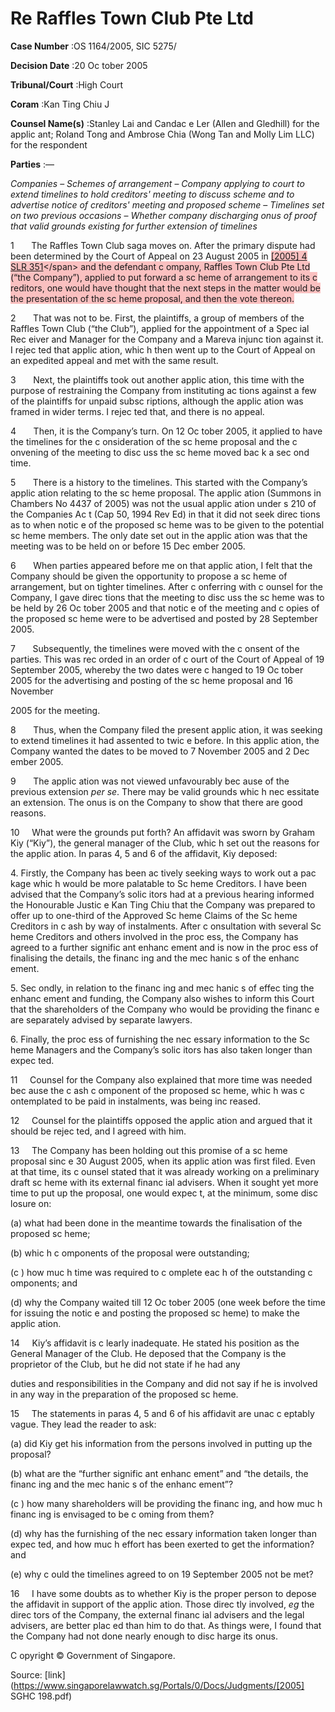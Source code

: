 # Re Raffles Town Club Pte Ltd 



**Case Number** :OS 1164/2005, SIC 5275/ 

**Decision Date** :20 Oc tober 2005 

**Tribunal/Court** :High Court 

**Coram** :Kan Ting Chiu J 

**Counsel Name(s)** :Stanley Lai and Candac e Ler (Allen and Gledhill) for the applic ant; Roland Tong and Ambrose Chia (Wong Tan and Molly Lim LLC) for the respondent 

**Parties** :— 

_Companies_ – _Schemes of arrangement_ – _Company applying to court to extend timelines to hold creditors' meeting to discuss scheme and to advertise notice of creditors' meeting and proposed scheme_ – _Timelines set on two previous occasions_ – _Whether company discharging onus of proof that valid grounds existing for further extension of timelines_ 

1       The Raffles Town Club saga moves on. After the primary dispute had been determined by the Court of Appeal on 23 August 2005 in <span style="background-color: #FAC0C0" class="citation">[[2005] 4 SLR 351]("https://www.open.gov.sg")</span> and the defendant c ompany, Raffles Town Club Pte Ltd (“the Company”), applied to put forward a sc heme of arrangement to its c reditors, one would have thought that the next steps in the matter would be the presentation of the sc heme proposal, and then the vote thereon. 

2       That was not to be. First, the plaintiffs, a group of members of the Raffles Town Club (“the Club”), applied for the appointment of a Spec ial Rec eiver and Manager for the Company and a Mareva injunc tion against it. I rejec ted that applic ation, whic h then went up to the Court of Appeal on an expedited appeal and met with the same result. 

3       Next, the plaintiffs took out another applic ation, this time with the purpose of restraining the Company from instituting ac tions against a few of the plaintiffs for unpaid subsc riptions, although the applic ation was framed in wider terms. I rejec ted that, and there is no appeal. 

4       Then, it is the Company’s turn. On 12 Oc tober 2005, it applied to have the timelines for the c onsideration of the sc heme proposal and the c onvening of the meeting to disc uss the sc heme moved bac k a sec ond time. 

5       There is a history to the timelines. This started with the Company’s applic ation relating to the sc heme proposal. The applic ation (Summons in Chambers No 4437 of 2005) was not the usual applic ation under s 210 of the Companies Ac t (Cap 50, 1994 Rev Ed) in that it did not seek direc tions as to when notic e of the proposed sc heme was to be given to the potential sc heme members. The only date set out in the applic ation was that the meeting was to be held on or before 15 Dec ember 2005. 

6       When parties appeared before me on that applic ation, I felt that the Company should be given the opportunity to propose a sc heme of arrangement, but on tighter timelines. After c onferring with c ounsel for the Company, I gave direc tions that the meeting to disc uss the sc heme was to be held by 26 Oc tober 2005 and that notic e of the meeting and c opies of the proposed sc heme were to be advertised and posted by 28 September 2005. 

7       Subsequently, the timelines were moved with the c onsent of the parties. This was rec orded in an order of c ourt of the Court of Appeal of 19 September 2005, whereby the two dates were c hanged to 19 Oc tober 2005 for the advertising and posting of the sc heme proposal and 16 November 


2005 for the meeting. 

8       Thus, when the Company filed the present applic ation, it was seeking to extend timelines it had assented to twic e before. In this applic ation, the Company wanted the dates to be moved to 7 November 2005 and 2 Dec ember 2005. 

9       The applic ation was not viewed unfavourably bec ause of the previous extension _per se_. There may be valid grounds whic h nec essitate an extension. The onus is on the Company to show that there are good reasons. 

10     What were the grounds put forth? An affidavit was sworn by Graham Kiy (“Kiy”), the general manager of the Club, whic h set out the reasons for the applic ation. In paras 4, 5 and 6 of the affidavit, Kiy deposed: 

4\. Firstly, the Company has been ac tively seeking ways to work out a pac kage whic h would be more palatable to Sc heme Creditors. I have been advised that the Company’s solic itors had at a previous hearing informed the Honourable Justic e Kan Ting Chiu that the Company was prepared to offer up to one-third of the Approved Sc heme Claims of the Sc heme Creditors in c ash by way of instalments. After c onsultation with several Sc heme Creditors and others involved in the proc ess, the Company has agreed to a further signific ant enhanc ement and is now in the proc ess of finalising the details, the financ ing and the mec hanic s of the enhanc ement. 

5\. Sec ondly, in relation to the financ ing and mec hanic s of effec ting the enhanc ement and funding, the Company also wishes to inform this Court that the shareholders of the Company who would be providing the financ e are separately advised by separate lawyers. 

6\. Finally, the proc ess of furnishing the nec essary information to the Sc heme Managers and the Company’s solic itors has also taken longer than expec ted. 

11     Counsel for the Company also explained that more time was needed bec ause the c ash c omponent of the proposed sc heme, whic h was c ontemplated to be paid in instalments, was being inc reased. 

12     Counsel for the plaintiffs opposed the applic ation and argued that it should be rejec ted, and I agreed with him. 

13     The Company has been holding out this promise of a sc heme proposal sinc e 30 August 2005, when its applic ation was first filed. Even at that time, its c ounsel stated that it was already working on a preliminary draft sc heme with its external financ ial advisers. When it sought yet more time to put up the proposal, one would expec t, at the minimum, some disc losure on: 

 (a) what had been done in the meantime towards the finalisation of the proposed sc heme; 

 (b) whic h c omponents of the proposal were outstanding; 

 (c ) how muc h time was required to c omplete eac h of the outstanding c omponents; and 

 (d) why the Company waited till 12 Oc tober 2005 (one week before the time for issuing the notic e and posting the proposed sc heme) to make the applic ation. 

14     Kiy’s affidavit is c learly inadequate. He stated his position as the General Manager of the Club. He deposed that the Company is the proprietor of the Club, but he did not state if he had any 


duties and responsibilities in the Company and did not say if he is involved in any way in the preparation of the proposed sc heme. 

15     The statements in paras 4, 5 and 6 of his affidavit are unac c eptably vague. They lead the reader to ask: 

 (a) did Kiy get his information from the persons involved in putting up the proposal? 

 (b) what are the “further signific ant enhanc ement” and “the details, the financ ing and the mec hanic s of the enhanc ement”? 

 (c ) how many shareholders will be providing the financ ing, and how muc h financ ing is envisaged to be c oming from them? 

 (d) why has the furnishing of the nec essary information taken longer than expec ted, and how muc h effort has been exerted to get the information? and 

 (e) why c ould the timelines agreed to on 19 September 2005 not be met? 

16     I have some doubts as to whether Kiy is the proper person to depose the affidavit in support of the applic ation. Those direc tly involved, _eg_ the direc tors of the Company, the external financ ial advisers and the legal advisers, are better plac ed than him to do that. As things were, I found that the Company had not done nearly enough to disc harge its onus. 

 C opyright © Government of Singapore. 


Source: [link](https://www.singaporelawwatch.sg/Portals/0/Docs/Judgments/[2005] SGHC 198.pdf)
